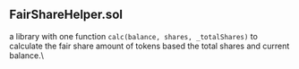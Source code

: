 ## FairShareHelper.sol
  a library with one function `calc(balance, shares, _totalShares)` to calculate the fair share amount of tokens based the total shares and current balance.\